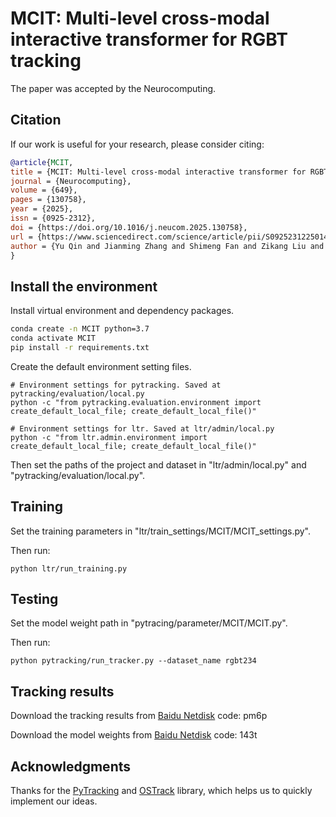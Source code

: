# MCIT: Multi-level cross-modal interactive transformer for RGBT tracking
The paper was accepted by the Neurocomputing.

## Citation
If our work is useful for your research, please consider citing:

```Bibtex
@article{MCIT,
title = {MCIT: Multi-level cross-modal interactive transformer for RGBT tracking},
journal = {Neurocomputing},
volume = {649},
pages = {130758},
year = {2025},
issn = {0925-2312},
doi = {https://doi.org/10.1016/j.neucom.2025.130758},
url = {https://www.sciencedirect.com/science/article/pii/S0925231225014304},
author = {Yu Qin and Jianming Zhang and Shimeng Fan and Zikang Liu and Jin Wang},
}
```

## Install the environment
Install virtual environment and dependency packages.
```bash
conda create -n MCIT python=3.7
conda activate MCIT
pip install -r requirements.txt
```

Create the default environment setting files.
```
# Environment settings for pytracking. Saved at pytracking/evaluation/local.py
python -c "from pytracking.evaluation.environment import create_default_local_file; create_default_local_file()"

# Environment settings for ltr. Saved at ltr/admin/local.py
python -c "from ltr.admin.environment import create_default_local_file; create_default_local_file()"
```

Then set the paths of the project and dataset in "ltr/admin/local.py" and "pytracking/evaluation/local.py".

## Training
Set the training parameters in  "ltr/train_settings/MCIT/MCIT_settings.py".

Then run:
```
python ltr/run_training.py
```

## Testing
Set the model weight path in "pytracing/parameter/MCIT/MCIT.py".

Then run:
```
python pytracking/run_tracker.py --dataset_name rgbt234
```
## Tracking results
Download the tracking results from [Baidu Netdisk](https://pan.baidu.com/s/1n31MZ32ZNzSuYhaRsd-X5Q?pwd=pm6p) code: pm6p

Download the model weights from [Baidu Netdisk](https://pan.baidu.com/s/1koibm_DHj194yHpihfyf8Q?pwd=143t) code: 143t

## Acknowledgments
Thanks for the [PyTracking](https://github.com/visionml/pytracking) and [OSTrack](https://github.com/botaoye/OSTrack) library, which helps us to quickly implement our ideas.
